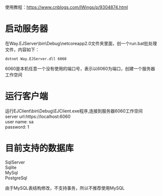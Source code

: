 ﻿使用教程：https://www.cnblogs.com/IWings/p/9304874.html  

# 启动服务器

在Way.EJServer\bin\Debug\netcoreapp2.0文件夹里面，创一个run.bat批处理文件，内容如下：

```code
dotnet Way.EJServer.dll 6060
```

6060是本机任意一个没有使用的端口号，表示以6060为端口，创建一个服务器工作空间

# 运行客户端

运行EJClient\bin\Debug\EJClient.exe程序,连接到服务器6060工作空间  
server url:https://localhost:6060  
user name: sa  
password:  1  

# 目前支持的数据库

SqlServer  
Sqlite  
MySql  
PostgreSql  

由于MySQL表结构修改，不支持事务，所以不推荐使用MySQL